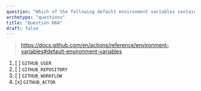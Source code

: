 ```yaml
---
question: "Which of the following default environment variables contains the name of the person or app that initiated the workflow run?"
archetype: "questions"
title: "Question 060"
draft: false
---
```



> https://docs.github.com/en/actions/reference/environment-variables#default-environment-variables

1. [ ] `GITHUB_USER`
1. [ ] `GITHUB_REPOSITORY`
1. [ ] `GITHUB_WORKFLOW`
1. [x] `GITHUB_ACTOR`
